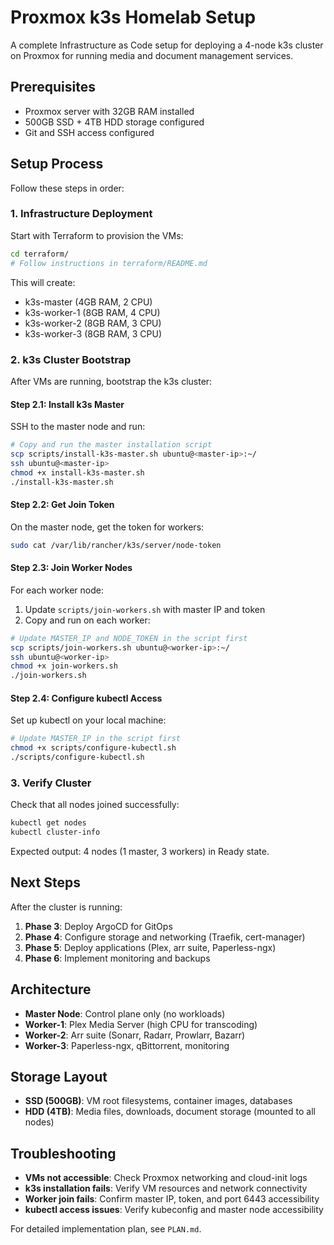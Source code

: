 # Proxmox k3s Homelab Setup

A complete Infrastructure as Code setup for deploying a 4-node k3s cluster on Proxmox for running media and document management services.

## Prerequisites

- Proxmox server with 32GB RAM installed
- 500GB SSD + 4TB HDD storage configured
- Git and SSH access configured

## Setup Process

Follow these steps in order:

### 1. Infrastructure Deployment

Start with Terraform to provision the VMs:

```bash
cd terraform/
# Follow instructions in terraform/README.md
```

This will create:
- k3s-master (4GB RAM, 2 CPU)
- k3s-worker-1 (8GB RAM, 4 CPU) 
- k3s-worker-2 (8GB RAM, 3 CPU)
- k3s-worker-3 (8GB RAM, 3 CPU)

### 2. k3s Cluster Bootstrap

After VMs are running, bootstrap the k3s cluster:

#### Step 2.1: Install k3s Master

SSH to the master node and run:

```bash
# Copy and run the master installation script
scp scripts/install-k3s-master.sh ubuntu@<master-ip>:~/
ssh ubuntu@<master-ip>
chmod +x install-k3s-master.sh
./install-k3s-master.sh
```

#### Step 2.2: Get Join Token

On the master node, get the token for workers:

```bash
sudo cat /var/lib/rancher/k3s/server/node-token
```

#### Step 2.3: Join Worker Nodes

For each worker node:

1. Update `scripts/join-workers.sh` with master IP and token
2. Copy and run on each worker:

```bash
# Update MASTER_IP and NODE_TOKEN in the script first
scp scripts/join-workers.sh ubuntu@<worker-ip>:~/
ssh ubuntu@<worker-ip>
chmod +x join-workers.sh
./join-workers.sh
```

#### Step 2.4: Configure kubectl Access

Set up kubectl on your local machine:

```bash
# Update MASTER_IP in the script first
chmod +x scripts/configure-kubectl.sh
./scripts/configure-kubectl.sh
```

### 3. Verify Cluster

Check that all nodes joined successfully:

```bash
kubectl get nodes
kubectl cluster-info
```

Expected output: 4 nodes (1 master, 3 workers) in Ready state.

## Next Steps

After the cluster is running:

1. **Phase 3**: Deploy ArgoCD for GitOps
2. **Phase 4**: Configure storage and networking (Traefik, cert-manager)
3. **Phase 5**: Deploy applications (Plex, arr suite, Paperless-ngx)
4. **Phase 6**: Implement monitoring and backups

## Architecture

- **Master Node**: Control plane only (no workloads)
- **Worker-1**: Plex Media Server (high CPU for transcoding)
- **Worker-2**: Arr suite (Sonarr, Radarr, Prowlarr, Bazarr)
- **Worker-3**: Paperless-ngx, qBittorrent, monitoring

## Storage Layout

- **SSD (500GB)**: VM root filesystems, container images, databases
- **HDD (4TB)**: Media files, downloads, document storage (mounted to all nodes)

## Troubleshooting

- **VMs not accessible**: Check Proxmox networking and cloud-init logs
- **k3s installation fails**: Verify VM resources and network connectivity
- **Worker join fails**: Confirm master IP, token, and port 6443 accessibility
- **kubectl access issues**: Verify kubeconfig and master node accessibility

For detailed implementation plan, see `PLAN.md`.